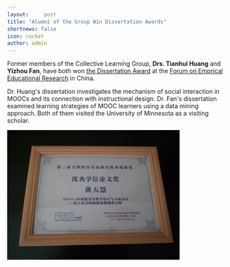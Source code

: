 ```yaml
---
layout:     post
title: "Alumni of the Group Win Dissertation Awards"
shortnews: false
icon: rocket
author: admin
---
```


Former members of the Collective Learning Group, **Drs. Tianhui Huang** and **Yizhou Fan**, have both won [the Dissertation Award](http://feer.ecnu.edu.cn/00/03/c7672a262147/page.htm) at the [Forum on Emprical Educational Research](http://feer.ecnu.edu.cn/) in China. 

Dr. Huang's dissertation investigates the mechanism of social interaction in MOOCs and its connection with instructional design. Dr. Fan's dissertation examined learning strategies of MOOC learners using a data mining approach. Both of them visited the University of Minnesota as a visiting scholar. 

<img src="/img/img_posts/huang-award.jpg" width = "80%" />